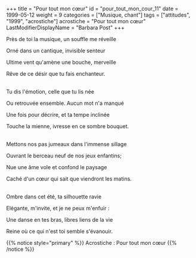 +++
title = "Pour tout mon cœur"
id = "pour_tout_mon_cour_11"
date = 1999-05-12
weight = 9
categories = ["Musique, chant"]
tags = ["attitudes", "1999", "acrostiche"]
acrostiche = "Pour tout mon cœur"
LastModifierDisplayName = "Barbara Post"
+++

Près de toi la musique, un souffle me réveille

Orné dans un cantique, invisible senteur

Ultime vent qu'amène une bouche, merveille

Rêve de ce désir que tu fais enchanteur.

 \
Tu dis l'émotion, celle que tu lis née

Ou retrouvée ensemble. Aucun mot n'a manqué

Une fois pour décrire, et ta tempe inclinée

Touche la mienne, ivresse en ce sombre bouquet.

 \
Mettons nos pas jumeaux dans l'immense sillage

Ouvrant le berceau neuf de nos jeux enfantins;

Nue une âme vole et confond le paysage

Caché d'un cœur qui sait que viendront les matins.

 \
Ombre dans cet été, ta silhouette ravie

Elégante, m'invite, et je ne peux m'enfuir :

Une danse en tes bras, libres liens de la vie

Reine où ce qui n'est toi semble s'évanouir.

{{% notice style="primary" %}}
Acrostiche : Pour tout mon cœur
{{% /notice %}}
